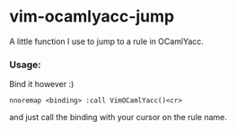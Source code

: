 # vim-ocamlyacc-jump

A little function I use to jump to a rule in OCamlYacc.

### Usage:

Bind it however :)

```
nnoremap <binding> :call VimOCamlYacc()<cr>
```

and just call the binding with your cursor on the rule name.

